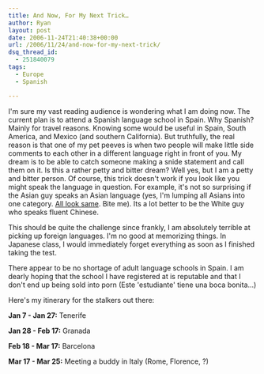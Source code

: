 ```yaml
---
title: And Now, For My Next Trick…
author: Ryan
layout: post
date: 2006-11-24T21:40:38+00:00
url: /2006/11/24/and-now-for-my-next-trick/
dsq_thread_id:
  - 251840079
tags:
  - Europe
  - Spanish

---
```

I'm sure my vast reading audience is wondering what I am doing now. The current
plan is to attend a Spanish language school in Spain. Why Spanish? Mainly for
travel reasons. Knowing some would be useful in Spain, South America, and
Mexico (and southern California). But truthfully, the real reason is that one
of my pet peeves is when two people will make little side comments to each
other in a different language right in front of you. My dream is to be able to
catch someone making a snide statement and call them on it. Is this a rather
petty and bitter dream? Well yes, but I am a petty and bitter person. Of
course, this trick doesn't work if you look like you might speak the language
in question. For example, it's not so surprising if the Asian guy speaks an
Asian language (yes, I'm lumping all Asians into one category. [All look
same][1]. Bite me). Its a lot better to be the White guy who speaks fluent
Chinese.

This should be quite the challenge since frankly, I am absolutely terrible at
picking up foreign languages. I'm no good at memorizing things. In Japanese
class, I would immediately forget everything as soon as I finished taking the
test.

There appear to be no shortage of adult language schools in Spain. I am dearly
hoping that the school I have registered at is reputable and that I don't end
up being sold into porn (Este 'estudiante' tiene una boca bonita...)

Here's my itinerary for the stalkers out there:

**Jan 7 - Jan 27:** Tenerife

 **Jan 28 - Feb 17:** Granada

 **Feb 18 - Mar 17:** Barcelona

 **Mar 17 - Mar 25:** Meeting a buddy in Italy (Rome, Florence, ?)

 [1]: http://www.alllooksame.com/
